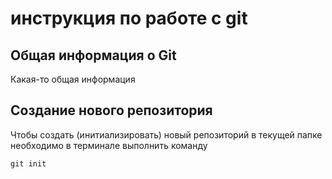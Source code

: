 # инструкция по работе с git

## Общая информация о Git

Какая-то общая информация

## Создание нового репозитория

Чтобы создать (инитиализировать) новый репозиторий в текущей папке необходимо в терминале выполнить команду

    git init